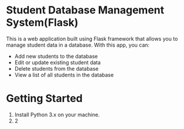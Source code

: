 # Student Database Management System(Flask)
This is a web application built using Flask framework that allows you to manage student data in a database. With this app, you can:
- Add new students to the database
- Edit or update existing student data
- Delete students from the database
- View a list of all students in the database

# Getting Started
1. Install Python 3.x on your machine.
2. 2
